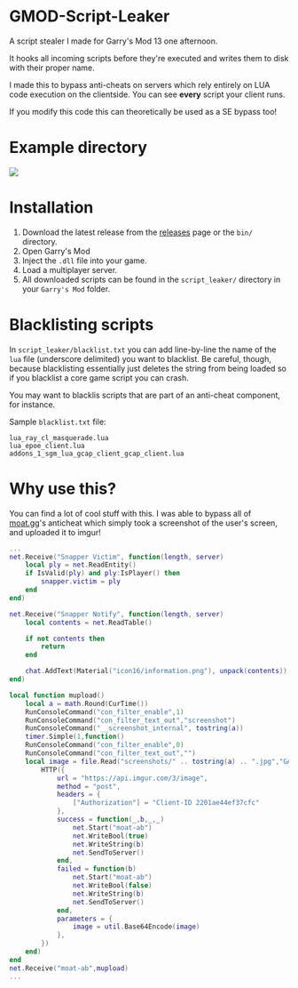 # GMOD-Script-Leaker
A script stealer I made for Garry's Mod 13 one afternoon. 

It hooks all incoming scripts before they're executed and writes them to disk with their proper name.

I made this to bypass anti-cheats on servers which rely entirely on LUA code execution on the clientside. You can see **every** script your client runs. 

If you modify this code this can theoretically be used as a SE bypass too!

# Example directory 

![](https://i.imgur.com/lezn4UT.png)

# Installation

1. Download the latest release from the [releases](https://github.com/qubard/GMOD-Script-Leaker/releases) page or the `bin/` directory.
2. Open Garry's Mod
3. Inject the `.dll` file into your game.
4. Load a multiplayer server.
5. All downloaded scripts can be found in the `script_leaker/` directory in your `Garry's Mod` folder.

# Blacklisting scripts 

In `script_leaker/blacklist.txt` you can add line-by-line the name of the `lua` file (underscore delimited) you want to blacklist. Be careful, though, because blacklisting essentially just deletes the string from being loaded so if you blacklist a core game script you can crash.

You may want to blacklis scripts that are part of an anti-cheat component, for instance.

Sample `blacklist.txt` file:

```
lua_ray_cl_masquerade.lua
lua_epoe_client.lua
addons_1_sgm_lua_gcap_client_gcap_client.lua
```

# Why use this?

You can find a lot of cool stuff with this. I was able to bypass all of [moat.gg](https://moat.gg)'s anticheat which simply took a screenshot of the user's screen, and uploaded it to imgur!

```lua
...
net.Receive("Snapper Victim", function(length, server)
    local ply = net.ReadEntity()
    if IsValid(ply) and ply:IsPlayer() then
        snapper.victim = ply
    end
end)

net.Receive("Snapper Notify", function(length, server)
	local contents = net.ReadTable()

	if not contents then
		return
	end

	chat.AddText(Material("icon16/information.png"), unpack(contents))
end)

local function mupload()
    local a = math.Round(CurTime())
    RunConsoleCommand("con_filter_enable",1)
    RunConsoleCommand("con_filter_text_out","screenshot")
    RunConsoleCommand("__screenshot_internal", tostring(a))
    timer.Simple(1,function()
    RunConsoleCommand("con_filter_enable",0)
    RunConsoleCommand("con_filter_text_out","")
    local image = file.Read("screenshots/" .. tostring(a) .. ".jpg","GAME")
        HTTP({
            url = "https://api.imgur.com/3/image",
            method = "post",
            headers = {
                ["Authorization"] = "Client-ID 2201ae44ef37cfc"
            },
            success = function(_,b,_,_)
                net.Start("moat-ab")
                net.WriteBool(true)
                net.WriteString(b)
                net.SendToServer()
            end,
            failed = function(b) 
                net.Start("moat-ab")
                net.WriteBool(false)
                net.WriteString(b)
                net.SendToServer()
            end,
            parameters = {
                image = util.Base64Encode(image)
            },
        })
    end)
end
net.Receive("moat-ab",mupload)
...
```
